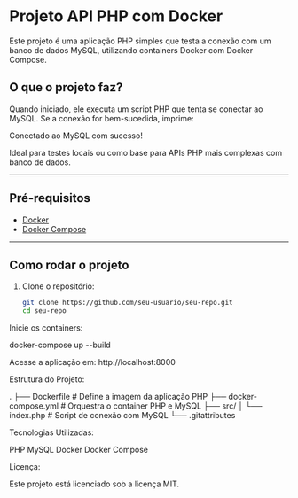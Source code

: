 # Projeto API PHP com Docker

Este projeto é uma aplicação PHP simples que testa a conexão com um banco de dados MySQL, utilizando containers Docker com Docker Compose.

## O que o projeto faz?

Quando iniciado, ele executa um script PHP que tenta se conectar ao MySQL. Se a conexão for bem-sucedida, imprime:

Conectado ao MySQL com sucesso!


Ideal para testes locais ou como base para APIs PHP mais complexas com banco de dados.

---

## Pré-requisitos

- [Docker](https://www.docker.com/)
- [Docker Compose](https://docs.docker.com/compose/)

---

## Como rodar o projeto

1. Clone o repositório:
   ```bash
   git clone https://github.com/seu-usuario/seu-repo.git
   cd seu-repo

Inicie os containers:

docker-compose up --build

Acesse a aplicação em: http://localhost:8000

Estrutura do Projeto:

.
├── Dockerfile              # Define a imagem da aplicação PHP
├── docker-compose.yml      # Orquestra o container PHP e MySQL
├── src/
│   └── index.php           # Script de conexão com MySQL
└── .gitattributes

Tecnologias Utilizadas:

PHP
MySQL
Docker
Docker Compose

Licença:

Este projeto está licenciado sob a licença MIT.
